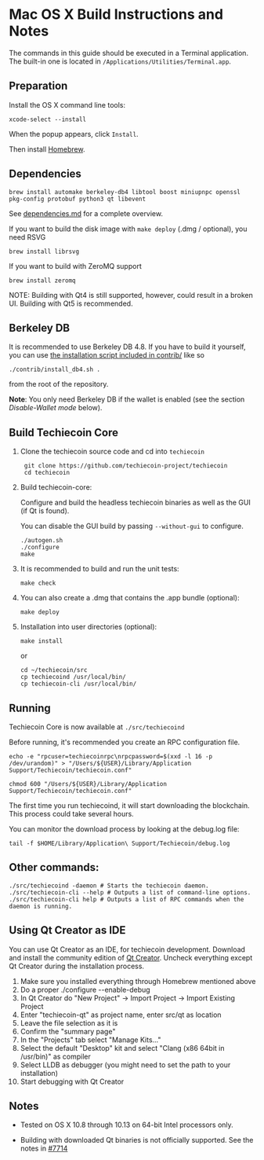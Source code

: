 Mac OS X Build Instructions and Notes
====================================
The commands in this guide should be executed in a Terminal application.
The built-in one is located in `/Applications/Utilities/Terminal.app`.

Preparation
-----------
Install the OS X command line tools:

`xcode-select --install`

When the popup appears, click `Install`.

Then install [Homebrew](https://brew.sh).

Dependencies
----------------------

    brew install automake berkeley-db4 libtool boost miniupnpc openssl pkg-config protobuf python3 qt libevent

See [dependencies.md](dependencies.md) for a complete overview.

If you want to build the disk image with `make deploy` (.dmg / optional), you need RSVG

    brew install librsvg

If you want to build with ZeroMQ support
    
    brew install zeromq

NOTE: Building with Qt4 is still supported, however, could result in a broken UI. Building with Qt5 is recommended.

Berkeley DB
-----------
It is recommended to use Berkeley DB 4.8. If you have to build it yourself,
you can use [the installation script included in contrib/](/contrib/install_db4.sh)
like so

```shell
./contrib/install_db4.sh .
```

from the root of the repository.

**Note**: You only need Berkeley DB if the wallet is enabled (see the section *Disable-Wallet mode* below).

Build Techiecoin Core
------------------------

1. Clone the techiecoin source code and cd into `techiecoin`

        git clone https://github.com/techiecoin-project/techiecoin
        cd techiecoin

2.  Build techiecoin-core:

    Configure and build the headless techiecoin binaries as well as the GUI (if Qt is found).

    You can disable the GUI build by passing `--without-gui` to configure.

        ./autogen.sh
        ./configure
        make

3.  It is recommended to build and run the unit tests:

        make check

4.  You can also create a .dmg that contains the .app bundle (optional):

        make deploy

5.  Installation into user directories (optional):

        make install

    or

        cd ~/techiecoin/src
        cp techiecoind /usr/local/bin/
        cp techiecoin-cli /usr/local/bin/

Running
-------

Techiecoin Core is now available at `./src/techiecoind`

Before running, it's recommended you create an RPC configuration file.

    echo -e "rpcuser=techiecoinrpc\nrpcpassword=$(xxd -l 16 -p /dev/urandom)" > "/Users/${USER}/Library/Application Support/Techiecoin/techiecoin.conf"

    chmod 600 "/Users/${USER}/Library/Application Support/Techiecoin/techiecoin.conf"

The first time you run techiecoind, it will start downloading the blockchain. This process could take several hours.

You can monitor the download process by looking at the debug.log file:

    tail -f $HOME/Library/Application\ Support/Techiecoin/debug.log

Other commands:
-------

    ./src/techiecoind -daemon # Starts the techiecoin daemon.
    ./src/techiecoin-cli --help # Outputs a list of command-line options.
    ./src/techiecoin-cli help # Outputs a list of RPC commands when the daemon is running.

Using Qt Creator as IDE
------------------------
You can use Qt Creator as an IDE, for techiecoin development.
Download and install the community edition of [Qt Creator](https://www.qt.io/download/).
Uncheck everything except Qt Creator during the installation process.

1. Make sure you installed everything through Homebrew mentioned above
2. Do a proper ./configure --enable-debug
3. In Qt Creator do "New Project" -> Import Project -> Import Existing Project
4. Enter "techiecoin-qt" as project name, enter src/qt as location
5. Leave the file selection as it is
6. Confirm the "summary page"
7. In the "Projects" tab select "Manage Kits..."
8. Select the default "Desktop" kit and select "Clang (x86 64bit in /usr/bin)" as compiler
9. Select LLDB as debugger (you might need to set the path to your installation)
10. Start debugging with Qt Creator

Notes
-----

* Tested on OS X 10.8 through 10.13 on 64-bit Intel processors only.

* Building with downloaded Qt binaries is not officially supported. See the notes in [#7714](https://github.com/bitcoin/bitcoin/issues/7714)
